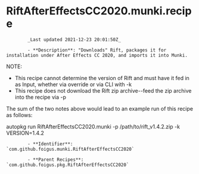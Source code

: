 # RiftAfterEffectsCC2020.munki.recipe

            _Last updated 2021-12-23 20:01:50Z_

            - **Description**: "Downloads" Rift, packages it for installation under After Effects CC 2020, and imports it into Munki.

NOTE:
- This recipe cannot determine the version of Rift and must have it fed in as Input, whether via override or via CLI with -k
- This recipe does not download the Rift zip archive--feed the zip archive into the recipe via -p

The sum of the two notes above would lead to an example run of this recipe as follows:

autopkg run RiftAfterEffectsCC2020.munki -p /path/to/rift_v1.4.2.zip -k VERSION=1.4.2

            - **Identifier**: `com.github.foigus.munki.RiftAfterEffectsCC2020`

            - **Parent Recipes**: `com.github.foigus.pkg.RiftAfterEffectsCC2020`
